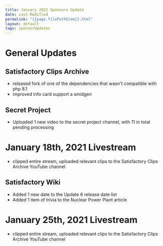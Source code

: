 ```yaml
---
title: January 2022 Sponsors Update
date: Last Modified
permalink: "{{page.filePathStem}}.html"
layout: default
tags: sponsorUpdates
---
```

# General Updates

## Satisfactory Clips Archive
- released fork of one of the dependencies that wasn't compatible with php 8.1
- improved info card support a smidgen

## Secret Project
- Uploaded 1 new video to the secret project channel, with 11 in total pending processing

# January 18th, 2021 Livestream
- clipped entire stream, uploaded relevant clips to the Satisfactory Clips Archive YouTube channel

## Satisfactory Wiki
- Added 1 new date to the Update 6 release date list
- Added 1 item of trivia to the Nuclear Power Plant article

# January 25th, 2021 Livestream
- clipped entire stream, uploaded relevant clips to the Satisfactory Clips Archive YouTube channel
